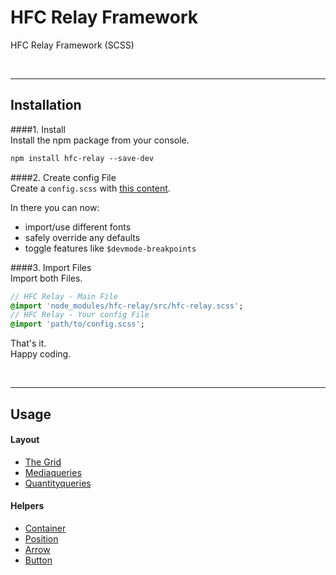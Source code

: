 # HFC Relay Framework
HFC Relay Framework (SCSS)

<br><hr>
## Installation

####1. Install<br>
Install the npm package from your console.
```sass
npm install hfc-relay --save-dev
```

####2. Create config File<br> 
Create a `config.scss` with [this content](src/_config.scss). <br>

In there you can now:
- import/use different fonts 
- safely override any defaults
- toggle features like `$devmode-breakpoints`


####3. Import Files<br> 
Import both Files.
```sass
// HFC Relay - Main File
@import 'node_modules/hfc-relay/src/hfc-relay.scss';
// HFC Relay - Your config File
@import 'path/to/config.scss';
```

That's it. <br>
Happy coding.


<br><hr>
## Usage

#### Layout
- [The Grid](docs/grid.md)
- [Mediaqueries](docs/mediaqueries.md)
- [Quantityqueries](docs/quantityqueries.md)

#### Helpers
- [Container](docs/container.md)
- [Position](docs/position.md)
- [Arrow](docs/arrow.md)
- [Button](docs/button.md)
